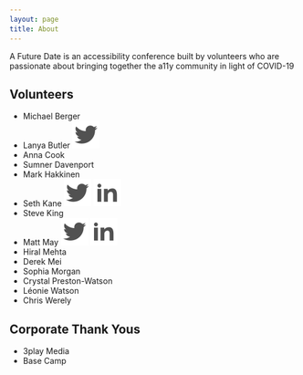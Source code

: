 ```yaml
---
layout: page
title: About
---
```


A Future Date is an accessibility conference built by volunteers who are passionate about bringing together the a11y community in light of COVID-19

## Volunteers
* Michael Berger
* Lanya Butler [![Lanya Butler on Twitter](/public/twitter.svg)](https://twitter.com/chiefkikio)
* Anna Cook
* Sumner Davenport
* Mark Hakkinen
* Seth Kane [![Seth Kane on Twitter](/public/twitter.svg)](https://twitter.com/onesixtieth) [![Seth Kane on LinkedIn](/public/linked-in.svg)](https://www.linkedin.com/in/sethmkane/)
* Steve King
* Matt May [![Matt May on Twitter](/public/twitter.svg)](https://twitter.com/mattmay) [![Matt May on LinkedIn](/public/linked-in.svg)](https://www.linkedin.com/in/maymatt/)
* Hiral Mehta
* Derek Mei
* Sophia Morgan
* Crystal Preston-Watson
* Léonie Watson
* Chris Werely

## Corporate Thank Yous
* 3play Media
* Base Camp



